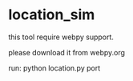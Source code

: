 location_sim
============

this tool require webpy support.

please download it from webpy.org


run: python location.py port
